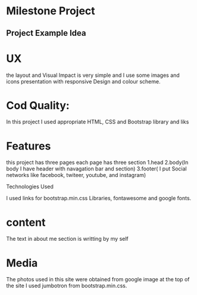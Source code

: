 # Milestone Project

 ## Project Example Idea 

 # UX


the layout and Visual Impact is very simple and I use some images and icons presentation with  responsive Design and colour scheme.

# Cod Quality:

In this project I used appropriate HTML, CSS and Bootstrap library and liks


# Features

this project has three pages each page has three section
1.head
2.body(In body I have header with navagation bar and  section)
3.footer( I put Social networks like facebook, twiteer, youtube, and instagram)

Technologies Used

I used links for bootstrap.min.css Libraries, fontawesome and google fonts.
           
                 
 # content
  
  The text in about me section is writting by my self
                 
        
 # Media
The photos used in this site were obtained from google image at the top of the site I used jumbotron from bootstrap.min.css.
                 
                 



